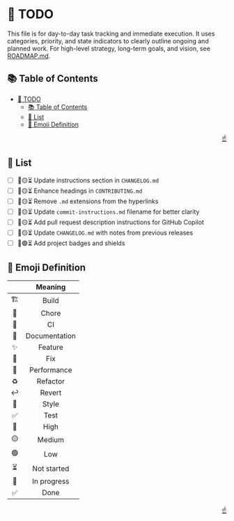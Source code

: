 <!-- markdownlint-disable MD033 MD041 -->

<a id="top"></a>

# 📝 TODO

This file is for day-to-day task tracking and immediate execution. It uses categories, priority, and state indicators to clearly outline ongoing and planned work. For high-level strategy, long-term goals, and vision, see [ROADMAP.md](ROADMAP.md).

## 📚 Table of Contents

- [📝 TODO](#-todo)
  - [📚 Table of Contents](#-table-of-contents)
  - [📝 List](#-list)
  - [📗 Emoji Definition](#-emoji-definition)

<p align="right"><a href="#top">☝️</a></p>

## 📝 List

- [ ] 📝🟡⏳ Update instructions section in `CHANGELOG.md`
- [ ] 📝🟡⏳ Enhance headings in `CONTRIBUTING.md`
- [ ] 📝🟡⏳ Remove `.md` extensions from the hyperlinks
- [ ] 🔧🟡⏳ Update `commit-instructions.md` filename for better clarity
- [ ] 🔧🟡⏳ Add pull request description instructions for GitHub Copilot
- [ ] 📝🟡⏳ Update `CHANGELOG.md` with notes from previous releases
- [ ] 📝🟢⏳ Add project badges and shields

## 📗 Emoji Definition

|       |  **Meaning**  |
| :---: | :-----------: |
|   🏗️   |     Build     |
|   🔧   |     Chore     |
|   👷   |      CI       |
|   📝   | Documentation |
|   ✨   |    Feature    |
|   🐛   |      Fix      |
|   🚀   |  Performance  |
|   ♻️   |   Refactor    |
|   ↩️   |    Revert     |
|   🎨   |     Style     |
|   ✅   |     Test      |
|   🔴   |     High      |
|   🟡   |    Medium     |
|   🟢   |      Low      |
|   ⏳   |  Not started  |
|   🔄   |  In progress  |
|   ✅   |     Done      |

<p align="right"><a href="#top">☝️</a></p>
